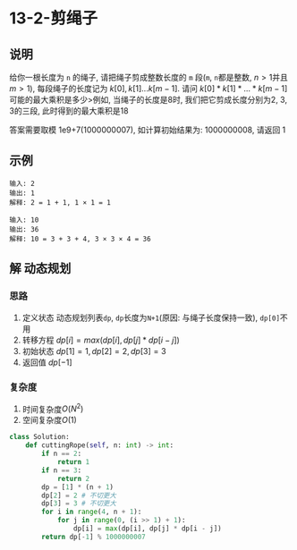 # 13-2-剪绳子

## 说明

给你一根长度为 `n` 的绳子, 请把绳子剪成整数长度的 `m` 段(`m`, `n`都是整数, $n>1$并且$m>1$), 每段绳子的长度记为 $k[0],k[1]...k[m - 1]$. 请问 $k[0]*k[1]*...*k[m-1]$ 可能的最大乘积是多少>例如, 当绳子的长度是8时, 我们把它剪成长度分别为2, 3, 3的三段, 此时得到的最大乘积是18

答案需要取模 1e9+7(1000000007), 如计算初始结果为: 1000000008, 请返回 1

## 示例

```
输入: 2
输出: 1
解释: 2 = 1 + 1, 1 × 1 = 1

输入: 10
输出: 36
解释: 10 = 3 + 3 + 4, 3 × 3 × 4 = 36
```

## 解 动态规划

### 思路
1. 定义状态 动态规划列表`dp`, `dp`长度为`N+1`(原因: 与绳子长度保持一致), `dp[0]`不用
2. 转移方程 $dp[i] = max(dp[i], dp[j] * dp[i - j])$
3. 初始状态 $dp[1] = 1, dp[2] = 2, dp[3] = 3$
4. 返回值 $dp[-1]$

### 复杂度
1. 时间复杂度$O(N^2)$
2. 空间复杂度$O(1)$

```python
class Solution:
    def cuttingRope(self, n: int) -> int:
        if n == 2:
            return 1
        if n == 3:
            return 2
        dp = [1] * (n + 1)
        dp[2] = 2 # 不切更大
        dp[3] = 3 # 不切更大
        for i in range(4, n + 1):
            for j in range(0, (i >> 1) + 1):
                dp[i] = max(dp[i], dp[j] * dp[i - j])
        return dp[-1] % 1000000007
```